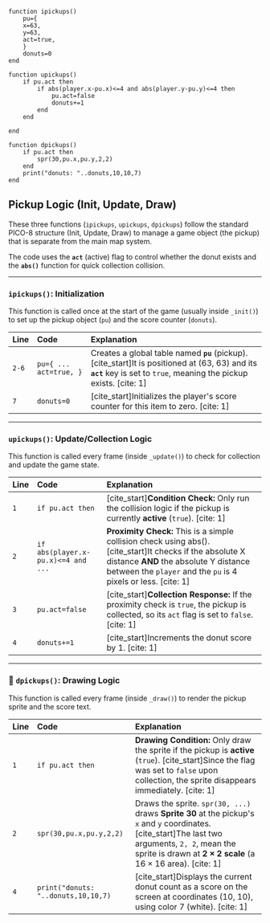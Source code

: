 ```
function ipickups()
	pu={
	x=63,
	y=63,
	act=true,
	}
	donuts=0
end

function upickups()
	if pu.act then
		if abs(player.x-pu.x)<=4 and abs(player.y-pu.y)<=4 then
			pu.act=false
			donuts+=1
		end
	end
	
end

function dpickups()
	if pu.act then
		spr(30,pu.x,pu.y,2,2)
	end
	print("donuts: "..donuts,10,10,7)
end
```

## Pickup Logic (Init, Update, Draw)

These three functions (`ipickups`, `upickups`, `dpickups`) follow the standard PICO-8 structure (Init, Update, Draw) to manage a game object (the pickup) that is separate from the main map system.

The code uses the **`act`** (active) flag to control whether the donut exists and the **`abs()`** function for quick collection collision.

---

### `ipickups()`: Initialization

This function is called once at the start of the game (usually inside `_init()`) to set up the pickup object (`pu`) and the score counter (`donuts`).

| Line | Code | Explanation |
| :--- | :--- | :--- |
| `2-6` | `pu={ ... act=true, }` | Creates a global table named **`pu`** (pickup). [cite_start]It is positioned at (63, 63) and its **`act`** key is set to `true`, meaning the pickup exists. [cite: 1] |
| `7` | `donuts=0` | [cite_start]Initializes the player's score counter for this item to zero. [cite: 1] |

---

### `upickups()`: Update/Collection Logic

This function is called every frame (inside `_update()`) to check for collection and update the game state.

| Line | Code | Explanation |
| :--- | :--- | :--- |
| `1` | `if pu.act then` | [cite_start]**Condition Check:** Only run the collision logic if the pickup is currently **active** (`true`). [cite: 1] |
| `2` | `if abs(player.x-pu.x)<=4 and ...` | **Proximity Check:** This is a simple collision check using $\text{abs}()$. [cite_start]It checks if the absolute X distance **AND** the absolute Y distance between the `player` and the `pu` is 4 pixels or less. [cite: 1] |
| `3` | `pu.act=false` | [cite_start]**Collection Response:** If the proximity check is `true`, the pickup is collected, so its `act` flag is set to `false`. [cite: 1] |
| `4` | `donuts+=1` | [cite_start]Increments the donut score by 1. [cite: 1] |

---

### 🎨 `dpickups()`: Drawing Logic

This function is called every frame (inside `_draw()`) to render the pickup sprite and the score text.

| Line | Code | Explanation |
| :--- | :--- | :--- |
| `1` | `if pu.act then` | **Drawing Condition:** Only draw the sprite if the pickup is **active** (`true`). [cite_start]Since the flag was set to `false` upon collection, the sprite disappears immediately. [cite: 1] |
| `2` | `spr(30,pu.x,pu.y,2,2)` | Draws the sprite. `spr(30, ...)` draws **Sprite 30** at the pickup's `x` and `y` coordinates. [cite_start]The last two arguments, `2, 2`, mean the sprite is drawn at **$2 \times 2$ scale** (a $16 \times 16$ area). [cite: 1] |
| `4` | `print("donuts: "..donuts,10,10,7)`| [cite_start]Displays the current donut count as a score on the screen at coordinates (10, 10), using color 7 (white). [cite: 1] |
